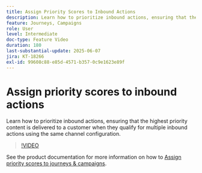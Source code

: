 ```yaml
---
title: Assign Priority Scores to Inbound Actions
description: Learn how to prioritize inbound actions, ensuring that the highest priority content is delivered to a customer when they qualify for multiple inbound actions using the same channel configuration.
feature: Journeys, Campaigns
role: User
level: Intermediate
doc-type: Feature Video
duration: 180
last-substantial-update: 2025-06-07
jira: KT-18266
exl-id: 99608c88-e85d-4571-b357-0c9e1623e89f
---
```

# Assign priority scores to inbound actions

Learn how to prioritize inbound actions, ensuring that the highest priority content is delivered to a customer when they qualify for multiple inbound actions using the same channel configuration.

>[!VIDEO](https://video.tv.adobe.com/v/3435529/?learn=on&enablevpops)

See the product documentation for more information on how to [Assign priority scores to journeys & campaigns](https://experienceleague.adobe.com/en/docs/journey-optimizer/using/conflict-prioritization/priority-scores).
